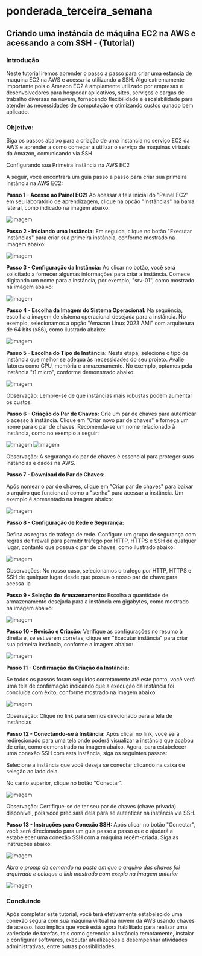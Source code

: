 # ponderada_terceira_semana

## Criando uma instância de máquina EC2 na AWS e acessando a com SSH - (Tutorial)

### Introdução
Neste tutorial iremos aprender o passo a passo para criar uma estancia de maquina EC2 na AWS e acessa-la utilizando a SSH. Algo extremamente importante pois o Amazon EC2 é amplamente utilizado por empresas e desenvolvedores para hospedar aplicativos, sites, serviços e cargas de trabalho diversas na nuvem, fornecendo flexibilidade e escalabilidade para atender às necessidades de computação e otimizando custos qunado bem aplicado.

### Objetivo: 
Siga os passos abaixo para a criação de uma instancia no serviço EC2 da AWS e aprender a como começar a utilizar o serviço de maquinas virtuais da Amazon, comunicando via SSH

Configurando sua Primeira Instância na AWS EC2

A seguir, você encontrará um guia passo a passo para criar sua primeira instância na AWS EC2:

**Passo 1 - Acesso ao Painel EC2:**
Ao acessar a tela inicial do "Painel EC2" em seu laboratório de aprendizagem, clique na opção "Instâncias" na barra lateral, como indicado na imagem abaixo:

![imagem](imagens/AWS-0.png)

**Passo 2 - Iniciando uma Instância:**
Em seguida, clique no botão "Executar instâncias" para criar sua primeira instância, conforme mostrado na imagem abaixo:

![imagem](imagens/AWS-1.png)

**Passo 3 - Configuração da Instância:**
Ao clicar no botão, você será solicitado a fornecer algumas informações para criar a instância. Comece digitando um nome para a instância, por exemplo, "srv-01", como mostrado na imagem abaixo:

![imagem](imagens/AWS-2.png)

**Passo 4 - Escolha da Imagem do Sistema Operacional:**
Na sequência, escolha a imagem de sistema operacional desejada para a instância. No exemplo, selecionamos a opção "Amazon Linux 2023 AMI" com arquitetura de 64 bits (x86), como ilustrado abaixo:

![imagem](imagens/AWS-3.png)

**Passo 5 - Escolha do Tipo de Instância:**
Nesta etapa, selecione o tipo de instância que melhor se adequa às necessidades do seu projeto. Avalie fatores como CPU, memória e armazenamento. No exemplo, optamos pela instância "t1.micro", conforme demonstrado abaixo:

![imagem](imagens/AWS-4.png)

Observação: Lembre-se de que instâncias mais robustas podem aumentar os custos.

**Passo 6 - Criação do Par de Chaves:**
Crie um par de chaves para autenticar o acesso à instância. Clique em "Criar novo par de chaves" e forneça um nome para o par de chaves. Recomenda-se um nome relacionado à instância, como no exemplo a seguir:

![imagem](imagens/AWS-5.png)
![imagem](imagens/AWS-6.png)

Observação: A segurança do par de chaves é essencial para proteger suas instâncias e dados na AWS.

**Passo 7 - Download do Par de Chaves:**

Após nomear o par de chaves, clique em "Criar par de chaves" para baixar o arquivo que funcionará como a "senha" para acessar a instância. Um exemplo é apresentado na imagem abaixo:

![imagem](imagens/AWS-7.png)

**Passo 8 - Configuração de Rede e Segurança:**

Defina as regras de tráfego de rede. Configure um grupo de segurança com regras de firewall para permitir tráfego por HTTP, HTTPS e SSH de qualquer lugar, contanto que possua o par de chaves, como ilustrado abaixo:

![imagem](imagens/AWS-8.png)

Observações: No nosso caso, selecionamos o trafego por HTTP, HTTPS e SSH de qualquer lugar desde que possua o nosso par de chave para acessa-la

**Passo 9 - Seleção do Armazenamento:**
Escolha a quantidade de armazenamento desejada para a instância em gigabytes, como mostrado na imagem abaixo:

![imagem](imagens/AWS-9.png)


**Passo 10 - Revisão e Criação:**
Verifique as configurações no resumo à direita e, se estiverem corretas, clique em "Executar instância" para criar sua primeira instância, conforme a imagem abaixo:

![imagem](imagens/AWS-10.png)

**Passo 11 - Confirmação da Criação da Instância:**

Se todos os passos foram seguidos corretamente até este ponto, você verá uma tela de confirmação indicando que a execução da instância foi concluída com êxito, conforme mostrado na imagem abaixo:

![imagem](imagens/AWS-11.png)

Observação: Clique no link para sermos direcionado para a tela de instâncias

**Passo 12 - Conectando-se à Instância:**
Após clicar no link, você será redirecionado para uma tela onde poderá visualizar a instância que acabou de criar, como demonstrado na imagem abaixo. Agora, para estabelecer uma conexão SSH com esta instância, siga os seguintes passos:

Selecione a instância que você deseja se conectar clicando na caixa de seleção ao lado dela.

No canto superior, clique no botão "Conectar".

![imagem](imagens/AWS-12.png)

Observação: Certifique-se de ter seu par de chaves (chave privada) disponível, pois você precisará dela para se autenticar na instância via SSH.

**Passo 13 - Instruções para Conexão SSH:**
Após clicar no botão "Conectar", você será direcionado para um guia passo a passo que o ajudará a estabelecer uma conexão SSH com a máquina recém-criada. Siga as instruções abaixo:

![imagem](imagens/AWS-13.png)

*Abra o promp de comando na pasta em que o arquivo das chaves foi arquivado e coloque o link mostrado com exeplo na imagem anterior*

![imagem](imagens/AWS-14.png)

### Concluindo
Após completar este tutorial, você terá efetivamente estabelecido uma conexão segura com sua máquina virtual na nuvem da AWS usando chaves de acesso. Isso implica que você está agora habilitado para realizar uma variedade de tarefas, tais como gerenciar a instância remotamente, instalar e configurar softwares, executar atualizações e desempenhar atividades administrativas, entre outras possibilidades. 

